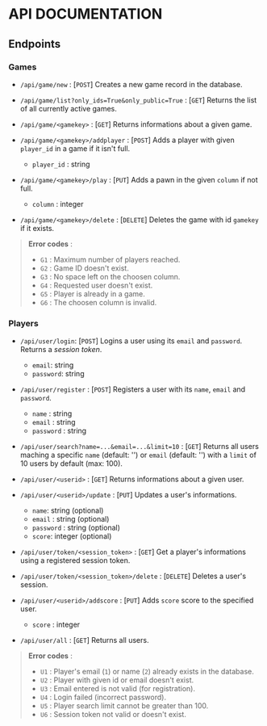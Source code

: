 # API DOCUMENTATION

## Endpoints

### Games

- `/api/game/new` : [`POST`] Creates a new game record in the database.
- `/api/game/list?only_ids=True&only_public=True` : [`GET`] Returns the list of all currently active games.
- `/api/game/<gamekey>` : [`GET`] Returns informations about a given game.
- `/api/game/<gamekey>/addplayer` : [`POST`] Adds a player with given `player_id` in a game if it isn't full.
    
    - `player_id` : string

- `/api/game/<gamekey>/play` : [`PUT`] Adds a pawn in the given `column` if not full.

    - `column` : integer

- `/api/game/<gamekey>/delete` : [`DELETE`] Deletes the game with id `gamekey` if it exists.

> **Error codes** : 
>
> - `G1` : Maximum number of players reached.
> - `G2` : Game ID doesn't exist.
> - `G3` : No space left on the choosen column.
> - `G4` : Requested user doesn't exist.
> - `G5` : Player is already in a game.
> - `G6` : The choosen column is invalid.

### Players

- `/api/user/login`: [`POST`] Logins a user using its `email` and `password`. Returns a _session token_.

    - `email`: string
    - `password`: string

- `/api/user/register` : [`POST`] Registers a user with its `name`, `email` and `password`. 

    - `name` : string
    - `email` : string
    - `password` : string

- `/api/user/search?name=...&email=...&limit=10` : [`GET`] Returns all users maching a specific `name` (default: '') or `email` (default: '') with a `limit` of 10 users by default (max: 100).
- `/api/user/<userid>` : [`GET`] Returns informations about a given user.
- `/api/user/<userid>/update` : [`PUT`] Updates a user's informations.

    - `name`: string (optional)
    - `email` : string (optional)
    - `password` : string (optional)
    - `score`: integer (optional)

- `/api/user/token/<session_token>` : [`GET`] Get a player's informations using a registered session token.

- `/api/user/token/<session_token>/delete` : [`DELETE`] Deletes a user's session.

- `/api/user/<userid>/addscore` : [`PUT`] Adds `score` score to the specified user.
    
    - `score` : integer

- `/api/user/all` : [`GET`] Returns all users.

> **Error codes** : 
>
> - `U1` : Player's email (`1`) or name (`2`) already exists in the database.
> - `U2` : Player with given id or email doesn't exist.
> - `U3` : Email entered is not valid (for registration).
> - `U4` : Login failed (incorrect password).
> - `U5` : Player search limit cannot be greater than 100.
> - `U6` : Session token not valid or doesn't exist.